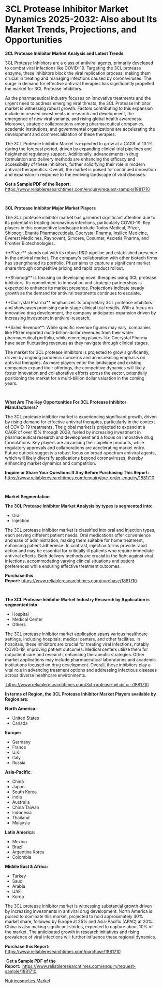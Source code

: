 <p><h1>3CL Protease Inhibitor Market Dynamics 2025-2032: Also about Its Market Trends, Projections, and Opportunities</h1></p><p><strong>3CL Protease Inhibitor Market Analysis and Latest Trends</strong></p>
<p><p>3CL Protease Inhibitors are a class of antiviral agents, primarily developed to combat viral infections like COVID-19. Targeting the 3CL protease enzyme, these inhibitors block the viral replication process, making them crucial in treating and managing infections caused by coronaviruses. The surge in demand for effective antiviral therapies has significantly propelled the market for 3CL Protease Inhibitors.</p><p>As the pharmaceutical industry focuses on innovative treatments and the urgent need to address emerging viral threats, the 3CL Protease Inhibitor market is witnessing robust growth. Factors contributing to this expansion include increased investments in research and development, the emergence of new viral variants, and rising global health awareness. Moreover, strategic collaborations among pharmaceutical companies, academic institutions, and governmental organizations are accelerating the development and commercialization of these therapies.</p><p>The 3CL Protease Inhibitor Market is expected to grow at a CAGR of 13.1% during the forecast period, driven by expanding clinical trial pipelines and heightened regulatory support. Additionally, advancements in drug formulation and delivery methods are enhancing the efficacy and accessibility of these inhibitors, further solidifying their role in modern antiviral therapeutics. Overall, the market is poised for continued innovation and expansion in response to the evolving landscape of viral diseases.</p></p>
<p><strong>Get a Sample PDF of the Report:&nbsp;</strong> <a href="https://www.reliableresearchtimes.com/enquiry/request-sample/1881710?utm_campaign=3101&utm_medium=2&utm_source=Github&utm_content=ia&utm_term=08032025&utm_id=3cl-protease-inhibitor">https://www.reliableresearchtimes.com/enquiry/request-sample/1881710</a></p>
<p>&nbsp;</p>
<p><strong>3CL Protease Inhibitor Major Market Players</strong></p>
<p><p>The 3CL protease inhibitor market has garnered significant attention due to its potential in treating coronavirus infections, particularly COVID-19. Key players in this competitive landscape include Todos Medical, Pfizer, Shionogi, Enanta Pharmaceuticals, Cocrystal Pharma, Insilico Medicine, Everest Medicines, Raynovent, Simcere, Cosunter, Ascletis Pharma, and Frontier Biotechnologies.</p><p>**Pfizer** stands out with its robust R&D pipeline and established presence in the antiviral market. The company's collaboration with other biotech firms has strengthened its portfolio. Pfizer aims to capture a significant market share through competitive pricing and rapid product rollout.</p><p>**Shionogi** is focusing on developing novel therapies using 3CL protease inhibitors. Its commitment to innovation and strategic partnerships is expected to enhance its market presence. Projections indicate steady growth as the demand for antiviral treatments continues to escalate.</p><p>**Cocrystal Pharma** emphasizes its proprietary 3CL protease inhibitors and showcases promising early-stage clinical trial results. With a focus on innovative drug development, the company anticipates expansion driven by increasing investment in antiviral research.</p><p>**Sales Revenue**: While specific revenue figures may vary, companies like Pfizer reported multi-billion-dollar revenues from their wider pharmaceutical portfolio, while emerging players like Cocrystal Pharma have seen fluctuating revenues as they navigate through clinical stages.</p><p>The market for 3CL protease inhibitors is projected to grow significantly, driven by ongoing pandemic concerns and an increasing emphasis on antiviral therapies. As more players enter the landscape and existing companies expand their offerings, the competitive dynamics will likely foster innovation and collaborative efforts across the sector, potentially positioning the market for a multi-billion dollar valuation in the coming years.</p></p>
<p>&nbsp;</p>
<p><strong>What Are The Key Opportunities For 3CL Protease Inhibitor Manufacturers?</strong></p>
<p><p>The 3CL protease inhibitor market is experiencing significant growth, driven by rising demand for effective antiviral therapies, particularly in the context of COVID-19 treatments. The global market is projected to expand at a CAGR of over 15% through 2028, fueled by increasing investment in pharmaceutical research and development and a focus on innovative drug formulations. Key players are advancing their pipeline products, while regulatory approvals and collaborations are accelerating market entry. Future outlook suggests a robust focus on broad-spectrum antiviral agents, which will likely diversify applications beyond coronaviruses, thereby enhancing market dynamics and competition.</p></p>
<p><strong>Inquire or Share Your Questions If Any Before Purchasing This Report:</strong> <a href="https://www.reliableresearchtimes.com/enquiry/pre-order-enquiry/1881710?utm_campaign=3101&utm_medium=2&utm_source=Github&utm_content=ia&utm_term=08032025&utm_id=3cl-protease-inhibitor">https://www.reliableresearchtimes.com/enquiry/pre-order-enquiry/1881710</a></p>
<p>&nbsp;</p>
<p><strong>Market Segmentation</strong></p>
<p><strong>The 3CL Protease Inhibitor Market Analysis by types is segmented into:</strong></p>
<p><ul><li>Oral</li><li>Injection</li></ul></p>
<p><p>The 3CL protease inhibitor market is classified into oral and injection types, each serving different patient needs. Oral medications offer convenience and ease of administration, making them suitable for home treatment, enhancing patient adherence. In contrast, injection forms provide rapid action and may be essential for critically ill patients who require immediate antiviral effects. Both delivery methods are crucial in the fight against viral infections, accommodating varying clinical situations and patient preferences while ensuring effective treatment outcomes.</p></p>
<p><strong>Purchase this Report:&nbsp;</strong><a href="https://www.reliableresearchtimes.com/purchase/1881710?utm_campaign=3101&utm_medium=2&utm_source=Github&utm_content=ia&utm_term=08032025&utm_id=3cl-protease-inhibitor">https://www.reliableresearchtimes.com/purchase/1881710</a></p>
<p>&nbsp;</p>
<p><strong>The 3CL Protease Inhibitor Market Industry Research by Application is segmented into:</strong></p>
<p><ul><li>Hospital</li><li>Medical Center</li><li>Others</li></ul></p>
<p><p>The 3CL protease inhibitor market application spans various healthcare settings, including hospitals, medical centers, and other facilities. In hospitals, these inhibitors are crucial for treating viral infections, notably COVID-19, improving patient outcomes. Medical centers utilize them for outpatient care and research, enhancing therapeutic strategies. Other market applications may include pharmaceutical laboratories and academic institutions focused on drug development. Overall, these inhibitors play a vital role in advancing treatment options and addressing infectious diseases across diverse healthcare environments.</p></p>
<p><a href="https://www.reliableresearchtimes.com/3cl-protease-inhibitor-r1881710?utm_campaign=3101&utm_medium=2&utm_source=Github&utm_content=ia&utm_term=08032025&utm_id=3cl-protease-inhibitor">&nbsp;https://www.reliableresearchtimes.com/3cl-protease-inhibitor-r1881710</a></p>
<p><strong>In terms of Region, the 3CL Protease Inhibitor Market Players available by Region are:</strong></p>
<p>
    <p> <strong> North America: </strong>
        <ul>
            <li>United States</li>
            <li>Canada</li>
        </ul>
        </p> 
    <p> <strong> Europe: </strong>
        <ul>
            <li>Germany</li>
            <li>France</li>
            <li>U.K.</li>
            <li>Italy</li>
            <li>Russia</li>
        </ul>
        </p> 
    <p> <strong> Asia-Pacific: </strong>
        <ul>
            <li>China</li>
            <li>Japan</li>
            <li>South Korea</li>
            <li>India</li>
            <li>Australia</li>
            <li>China Taiwan</li>
            <li>Indonesia</li>
            <li>Thailand</li>
            <li>Malaysia</li>
        </ul>
        </p> 
    <p> <strong> Latin America: </strong>
        <ul>
            <li>Mexico</li>
            <li>Brazil</li>
            <li>Argentina Korea</li>
            <li>Colombia</li>
        </ul>
        </p> 
    <p> <strong> Middle East & Africa: </strong>
        <ul>
            <li>Turkey</li>
            <li>Saudi</li>
            <li>Arabia</li>
            <li>UAE</li>
            <li>Korea</li>
        </ul>
    </p>
    </p>
<p><p>The 3CL protease inhibitor market is witnessing substantial growth driven by increasing investments in antiviral drug development. North America is poised to dominate this market, projected to hold approximately 40% market share, followed by Europe at 25% and Asia-Pacific (APAC) at 20%. China is also making significant strides, expected to capture about 10% of the market. The anticipated growth in research initiatives and rising prevalence of viral infections will further influence these regional dynamics.</p></p>
<p><strong>Purchase this Report: </strong><a href="https://www.reliableresearchtimes.com/purchase/1881710?utm_campaign=3101&utm_medium=2&utm_source=Github&utm_content=ia&utm_term=08032025&utm_id=3cl-protease-inhibitor">https://www.reliableresearchtimes.com/purchase/1881710</a></p>
<p>&nbsp;<strong>Get a Sample PDF of the Report:&nbsp;&nbsp;</strong><a href="https://www.reliableresearchtimes.com/enquiry/request-sample/1881710?utm_campaign=3101&utm_medium=2&utm_source=Github&utm_content=ia&utm_term=08032025&utm_id=3cl-protease-inhibitor">https://www.reliableresearchtimes.com/enquiry/request-sample/1881710</a></p>
<p><strong></strong></p>
<p><p><a href="https://github.com/rosalinebhakta48/Market-Research-Report-List-1/blob/main/nutricosmetics-market.md?utm_campaign=3101&utm_medium=2&utm_source=Github&utm_content=ia&utm_term=08032025&utm_id=3cl-protease-inhibitor">Nutricosmetics Market</a></p></p>